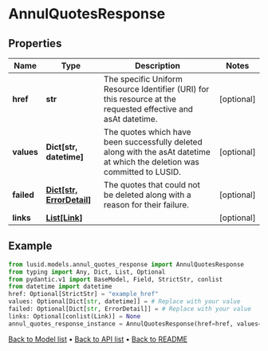 # AnnulQuotesResponse

## Properties
Name | Type | Description | Notes
------------ | ------------- | ------------- | -------------
**href** | **str** | The specific Uniform Resource Identifier (URI) for this resource at the requested effective and asAt datetime. | [optional] 
**values** | **Dict[str, datetime]** | The quotes which have been successfully deleted along with the asAt datetime at which the deletion was committed to LUSID. | [optional] 
**failed** | [**Dict[str, ErrorDetail]**](ErrorDetail.md) | The quotes that could not be deleted along with a reason for their failure. | [optional] 
**links** | [**List[Link]**](Link.md) |  | [optional] 
## Example

```python
from lusid.models.annul_quotes_response import AnnulQuotesResponse
from typing import Any, Dict, List, Optional
from pydantic.v1 import BaseModel, Field, StrictStr, conlist
from datetime import datetime
href: Optional[StrictStr] = "example_href"
values: Optional[Dict[str, datetime]] = # Replace with your value
failed: Optional[Dict[str, ErrorDetail]] = # Replace with your value
links: Optional[conlist(Link)] = None
annul_quotes_response_instance = AnnulQuotesResponse(href=href, values=values, failed=failed, links=links)

```

[Back to Model list](../README.md#documentation-for-models) &#8226; [Back to API list](../README.md#documentation-for-api-endpoints) &#8226; [Back to README](../README.md)

